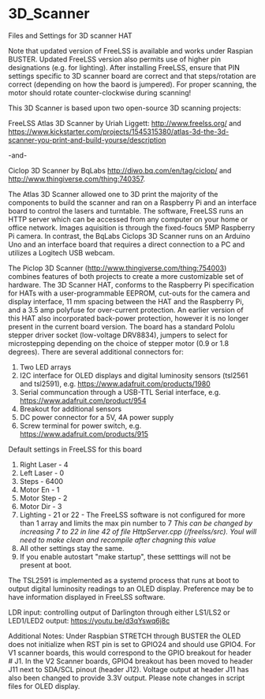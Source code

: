 # 3D_Scanner
Files and Settings for 3D scanner HAT 

Note that updated version of FreeLSS is available and works under Raspian BUSTER. Updated FreeLSS version also permits use of higher pin designations (e.g. for lighting).  After installing FreeLSS, ensure that PIN settings specific to 3D scanner board are correct and that steps/rotation are correct (depending on how the baord is jumpered).  For proper scanning, the motor should rotate counter-clockwise during scanning!  

This 3D Scanner is based upon two open-source 3D scanning projects: 

FreeLSS Atlas 3D Scanner by Uriah Liggett: http://www.freelss.org/ and https://www.kickstarter.com/projects/1545315380/atlas-3d-the-3d-scanner-you-print-and-build-yourse/description 

-and- 

Ciclop 3D Scanner by BqLabs http://diwo.bq.com/en/tag/ciclop/ and http://www.thingiverse.com/thing:740357.  

  The Atlas 3D Scanner allowed one to 3D print the majority of the components to build the scanner and ran on a Raspberry Pi and an interface board to control the lasers and turntable.  The software, FreeLSS runs an HTTP server which can be accessed from any computer on your home or office network.  Images aquisition is through the fixed-foucs 5MP Raspberry Pi camera.  In contrast, the BqLabs Ciclops 3D Scanner runs on an Arduino Uno and an interface board that requires a direct connection to a PC and utilizes a Logitech USB webcam. 
  
  The Piclop 3D Scanner (http://www.thingiverse.com/thing:754003) combines features of both projects to create a more customizable set of hardware.  The 3D Scanner HAT, conforms to the Raspberry Pi specification for HATs with a user-programmable EEPROM, cut-outs for the camera and display interface, 11 mm spacing between the HAT and the Raspberry Pi, and a 3.5 amp polyfuse for over-current protection.  An earlier version of this HAT also incorporated back-power protection, however it is no longer present in the current board version.  The board has a standard Pololu stepper driver socket (low-voltage DRV8834), jumpers to select for microstepping depending on the choice of stepper motor (0.9 or 1.8 degrees).  There are several additional connectors for: 

1. Two LED arrays
2. I2C interface for OLED displays and digital luminosity sensors (tsl2561 and tsl2591), e.g. https://www.adafruit.com/products/1980
3. Serial communcation through a USB-TTL Serial interface, e.g. https://www.adafruit.com/product/954
4. Breakout for additional sensors
5. DC power connector for a 5V, 4A power supply
6. Screw terminal for power switch, e.g. https://www.adafruit.com/products/915
  
Default settings in FreeLSS for this board 

1. Right Laser - 4
2. Left Laser  - 0
3. Steps       - 6400
4. Motor En    - 1
5. Motor Step  - 2
6. Motor Dir   - 3
7. Lighting    - 21 or 22 - The FreeLSS software is not configured for more than 1 array and limits the max pin number to 7 *This can be changed by increasing 7 to 22 in line 42 of file HttpServer.cpp (/freelss/src).  Youl will need to make clean and recompile after chagning this value*
8. All other settings stay the same. 
9. If you enable autostart "make startup", these setttings will not be present at boot.

  The TSL2591 is implemented as a systemd process that runs at boot to output digital luminosity readings to an OLED display.  Preference may be to have information displayed in FreeLSS software.  

LDR input: controlling output of Darlington through either LS1/LS2 or LED1/LED2 output: https://youtu.be/d3qYswq6j8c

Additional Notes: Under Raspbian STRETCH through BUSTER the OLED does not initialize when RST pin is set to GPIO24 and should use GPIO4.  For V1 scanner boards, this would correspond to the GPIO breakout for header # J1.  In the V2 Scanner boards, GPIO4 breakout has been moved to header J11 next to SDA/SCL pinout (header J12).  Voltage output at header J11 has also been changed to provide 3.3V output.  Please note changes in script files for OLED display.


